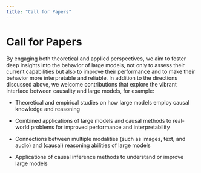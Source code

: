 ```yaml
---
title: "Call for Papers"
---
```


# Call for Papers

By engaging both theoretical and applied perspectives, we aim to foster deep insights into the behavior of large models, not only to assess their current capabilities but also to improve their performance and to make their behavior more interpretable and reliable. In addition to the directions discussed above, we welcome contributions that explore the vibrant interface between causality and large models, for example:

* Theoretical and empirical studies on how large models employ causal knowledge and reasoning

* Combined applications of large models and causal methods to real-world problems for improved performance and interpretability

* Connections between multiple modalities (such as images, text, and audio) and (causal) reasoning abilities of large models

* Applications of causal inference methods to understand or improve large models

<!-- We welcome submissions related to any aspects of CRL, including but not limited to:

* Learning latent (structural) causal models & structured (deep) generative models
* Interventional representations, causal digital twins & structured (causal) world models
* Post-hoc extraction of causal relations from (deep) generative models
* Self-supervised causal representation learning
* Multi-environment & multi-view causal representation learning
* Micro vs. macro/coarse-grained/multi-level causal systems
* Identifiable representation learning & nonlinear ICA
* Uncertainty quantification in (causal) representation learning
* Group-theoretic & symmetry-based views on disentanglement
* Invariance & equivariance in representation learning
* Interdisciplinary perspectives on causal representation learning, including from cognitive science, psychology, (computational) neuroscience or philosophy
* Real-world applications of causal representation learning, including in biology, medical sciences, or robotics


Submissions should present novel, unpublished work. Work that previously appeared in non-archival venues (such as arXiv or other workshops without proceedings) is allowed.

The CRL workshop is non-archival, and should thus generally not violate dual submission policies at other archival venues (e.g., submitting work that is currently under review at another conference such as NeurIPS is permitted); if unsure, please check yourself with the corresponding venue. -->
